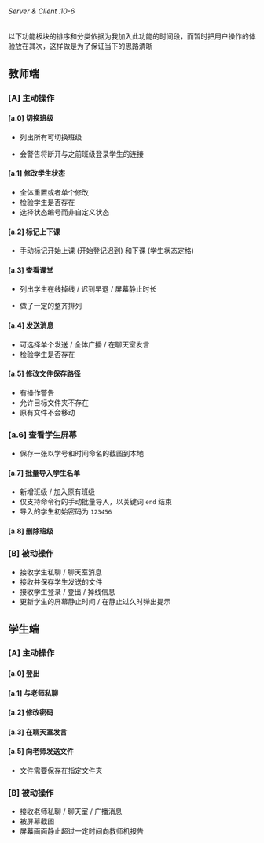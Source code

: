 ###### Server & Client .10-6

以下功能板块的排序和分类依据为我加入此功能的时间段，而暂时把用户操作的体验放在其次，这样做是为了保证当下的思路清晰

## 教师端

### [A] 主动操作

#### [a.0] 切换班级

- 列出所有可切换班级

- 会警告将断开与之前班级登录学生的连接


#### [a.1] 修改学生状态

- 全体重置或者单个修改
- 检验学生是否存在
- 选择状态编号而非自定义状态

 #### [a.2] 标记上下课

  - 手动标记开始上课 (开始登记迟到) 和下课 (学生状态定格)

#### [a.3] 查看课堂

- 列出学生在线掉线 / 迟到早退 / 屏幕静止时长

- 做了一定的整齐排列

#### [a.4] 发送消息

- 可选择单个发送 / 全体广播 / 在聊天室发言
- 检验学生是否存在

#### [a.5] 修改文件保存路径

- 有操作警告
- 允许目标文件夹不存在
- 原有文件不会移动

### [a.6] 查看学生屏幕

- 保存一张以学号和时间命名的截图到本地

#### [a.7] 批量导入学生名单

- 新增班级 / 加入原有班级
- 仅支持命令行的手动批量导入，以关键词 `end` 结束
- 导入的学生初始密码为 `123456`

#### [a.8] 删除班级

### [B] 被动操作

- 接收学生私聊 / 聊天室消息
- 接收并保存学生发送的文件
- 接收学生登录 / 登出 / 掉线信息
- 更新学生的屏幕静止时间 / 在静止过久时弹出提示

## 学生端

### [A] 主动操作

#### [a.0] 登出

#### [a.1] 与老师私聊

#### [a.2] 修改密码

#### [a.3] 在聊天室发言

#### [a.5] 向老师发送文件

- 文件需要保存在指定文件夹

### [B] 被动操作

- 接收老师私聊 / 聊天室 / 广播消息
- 被屏幕截图
- 屏幕画面静止超过一定时间向教师机报告
